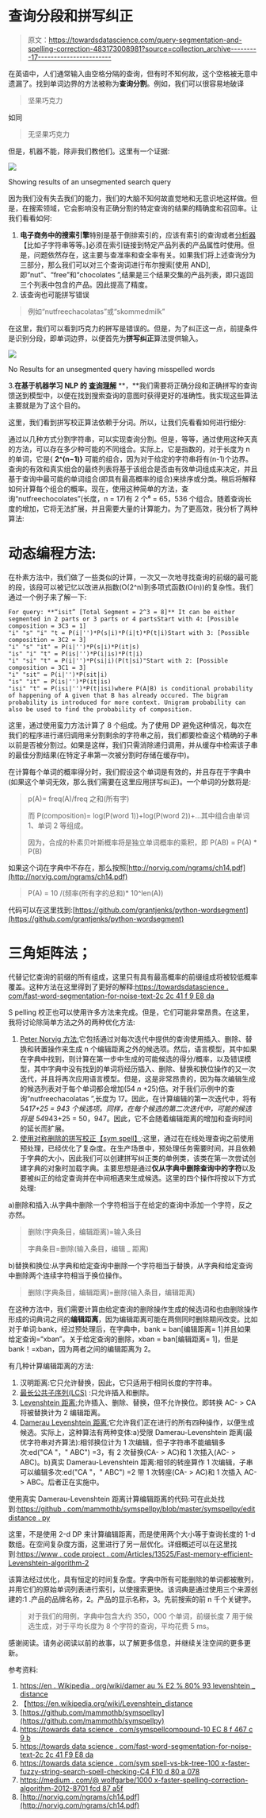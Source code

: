 # 查询分段和拼写纠正

> 原文：<https://towardsdatascience.com/query-segmentation-and-spelling-correction-483173008981?source=collection_archive---------17----------------------->

在英语中，人们通常输入由空格分隔的查询，但有时不知何故，这个空格被无意中遗漏了。找到单词边界的方法被称为**查询分割**。例如，我们可以很容易地破译

> 坚果巧克力

如同

> 无坚果巧克力

但是，机器不能，除非我们教他们。这里有一个证据:

![](img/294f56337e8b87d65d07355f842f22f1.png)

Showing results of an unsegmented search query

因为我们没有失去我们的能力，我们的大脑不知何故直觉地和无意识地这样做。但是，在搜索领域，它会影响没有正确分割的特定查询的结果的精确度和召回率。让我们看看如何:

1.  **电子商务中的搜索引擎**特别是基于倒排索引的，应该有索引的查询或者[分析器](https://lucene.apache.org/solr/guide/6_6/analyzers.html#analyzers)【比如子字符串等等。]必须在索引链接到特定产品列表的产品属性时使用。但是，问题依然存在，这主要与查准率和查全率有关。如果我们将上述查询分为三部分，那么我们可以对三个查询词进行布尔搜索[使用 AND],即“nut”、“free”和“chocolates ”,结果是三个结果交集的产品列表，即只返回三个列表中包含的产品。因此提高了精度。
2.  该查询也可能拼写错误

> 例如“nutfreechacolatas”或“skommedmilk”

在这里，我们可以看到巧克力的拼写是错误的。但是，为了纠正这一点，前提条件是识别分段，即单词边界，以便首先为**拼写纠正**算法提供输入。

![](img/c0eab3e41e37521d27ac08b951841489.png)

No Results for an unsegmented query having misspelled words

3.**在基于机器学习 NLP 的** [**查询理解**](https://medium.com/@sonusharma.mnnit/understanding-the-search-query-part-i-632d1b323b50) **，**我们需要将正确分段和正确拼写的查询馈送到模型中，以便在找到搜索查询的意图时获得更好的准确性。我实现这些算法主要就是为了这个目的。

这里，我们看到拼写校正算法依赖于分词。所以，让我们先看看如何进行细分:

通过以几种方式分割字符串，可以实现查询分割。但是，等等，通过使用这种天真的方法，可以存在多少种可能的不同组合。实际上，它是指数的，对于长度为 n 的单词，它是{ **2^(n−1)}** 可能的组合，因为对于给定的字符串将有(n-1)个边界。查询的有效和真实组合的最终列表将基于该组合是否由有效单词组成来决定，并且基于查询中最可能的单词组合(即具有最高概率的组合)来排序或分类。稍后将解释如何计算每个组合的概率。现在，使用这种简单的方法，查询“nutfreechocolates”(长度，n = 17)有 2 个⁶ = 65，536 个组合。随着查询长度的增加，它将无法扩展，并且需要大量的计算能力。为了更高效，我分析了两种算法:

# **动态编程方法:**

在朴素方法中，我们做了一些类似的计算，一次又一次地寻找查询的前缀的最可能的段，该段可以被记忆以改进从指数(O(2^n)到多项式函数(O(n))的复杂性。我们通过一个例子来了解一下:

```
For query: **“isit” [Total Segment = 2^3 = 8]** It can be either segmented in 2 parts or 3 parts or 4 partsStart with 4: [Possible composition = 3C3 = 1]
"i" "s" "i" "t = P(i|'')*P(s|i)*P(i|t)*P(t|i)Start with 3: [Possible composition = 3C2 = 3]
"i" "s" "it" = P(i|'')*P(s|i)*P(it|s)
"is" "i" "t" = P(is|'')*P(i|is)*P(t|i)
"i" "si" "t" = P(i|'')*P(si|i)(P(t|si)"Start with 2: [Possible composition = 3C1 = 3] 
"i" "sit" = P(i|'')*P(sit|i)
"is" "it" = P(is|'')*P(it|is)
"isi" "t" = P(isi|'')*P(t|isi)where P(A|B) is conditional probability of happening of A given that B has already occured. The bigram probability is introduced for more context. Unigram probability can also be used to find the probability of composition.
```

这里，通过使用蛮力方法计算了 8 个组成。为了使用 DP 避免这种情况，每次在我们的程序进行递归调用来分割剩余的字符串之前，我们都要检查这个精确的子串以前是否被分割过。如果是这样，我们只需消除递归调用，并从缓存中检索该子串的最佳分割结果(在特定子串第一次被分割时存储在缓存中)。

在计算每个单词的概率得分时，我们假设这个单词是有效的，并且存在于字典中(如果这个单词无效，那么我们需要在这里应用拼写纠正)。一个单词的分数将是:

> p(A)= freq(A)/freq 之和(所有字)
> 
> 而 P(composition)= log(P(word 1))+log(P(word 2))+…其中组合由单词 1、单词 2 等组成。
> 
> 因为，合成的朴素贝叶斯概率将是独立单词概率的乘积，即 P(AB) = P(A) * P(B)

如果这个词在字典中不存在，那么按照[http://norvig.com/ngrams/ch14.pdf](http://norvig.com/ngrams/ch14.pdf)

> P(A) = 10 /(频率(所有字的总和)* 10^len(A))

代码可以在这里找到:[https://github.com/grantjenks/python-wordsegment](https://github.com/grantjenks/python-wordsegment)

# 三角矩阵法；

代替记忆查询的前缀的所有组成，这里只有具有最高概率的前缀组成将被较低概率覆盖。这种方法在这里得到了更好的解释:[https://towardsdatascience . com/fast-word-segmentation-for-noise-text-2c 2c 41 f 9 E8 da](/fast-word-segmentation-for-noisy-text-2c2c41f9e8da)

S pelling 校正也可以使用许多方法来完成。但是，它们可能非常昂贵。在这里，我将讨论除简单方法之外的两种优化方法:

1.  [Peter Norvig 方法:](https://norvig.com/spell-correct.html)它包括通过对每次迭代中提供的查询使用插入、删除、替换和转置操作来生成 n 个编辑距离之外的候选项。然后，语言模型，其中如果在字典中找到，则计算在第一步中生成的可能候选的得分/概率，以及错误模型，其中字典中没有找到的单词将经历插入、删除、替换和换位操作的又一次迭代，并且将再次应用语言模型。但是，这是非常昂贵的，因为每次编辑生成的候选列表对于每个单词都会增加(54 *n* +25)倍。对于我们示例中的查询“nutfreechacolatas ”,长度为 17。因此，在计算编辑的第一次迭代中，将有 54*17+25 = 943 个候选项。同样，在每个候选的第二次迭代中，可能的候选将是 54*943+25 = 50，947。因此，它不会随着编辑距离的增加和查询时间的延长而扩展。
2.  [使用对称删除的拼写校正【sym spell】](/symspellcompound-10ec8f467c9b):这里，通过在在线处理查询之前使用预处理，已经优化了复杂度。在生产场景中，预处理任务需要时间，并且依赖于字典的大小，因此我们可以创建拼写纠正类的单例类，该类在第一次尝试创建字典的对象时加载字典。主要思想是通过**仅从字典中删除查询中的字符**以及要被纠正的给定查询并在中间相遇来生成候选。这里的四个操作将按以下方式处理:

a)删除和插入:从字典中删除一个字符相当于在给定的查询中添加一个字符，反之亦然。

> 删除(字典条目，编辑距离)=输入条目
> 
> 字典条目=删除(输入条目，编辑 _ 距离)

b)替换和换位:从字典和给定查询中删除一个字符相当于替换，从字典和给定查询中删除两个连续字符相当于换位操作。

> 删除(字典条目，编辑距离)=删除(输入条目，编辑距离)

在这种方法中，我们需要计算由给定查询的删除操作生成的候选词和也由删除操作形成的词典词之间的**编辑距离**，因为编辑距离可能在两侧同时删除期间改变。比如对于单词:bank，经过预处理后，在字典中，bank = ban[编辑距离= 1]并且如果给定查询=“xban”。关于给定查询的删除，xban = ban[编辑距离= 1]，但是 bank！=xban，因为两者之间的编辑距离为 2。

有几种计算编辑距离的方法:

1.  汉明距离:它只允许替换，因此，它只适用于相同长度的字符串。
2.  [最长公共子序列(LCS)](https://en.wikipedia.org/wiki/Longest_common_subsequence_problem) :只允许插入和删除。
3.  [Levenshtein 距离:](https://en.wikipedia.org/wiki/Levenshtein_distance)允许插入、删除、替换，但不允许换位。即转换 AC- > CA 将被替换计为 2 编辑距离。
4.  [Damerau Levenshtein 距离:](https://en.wikipedia.org/wiki/Damerau%E2%80%93Levenshtein_distance)它允许我们正在进行的所有四种操作，以便生成候选。实际上，这种算法有两种变体:a)受限 Damerau-Levenshtein 距离(最优字符串对齐算法):相邻换位计为 1 次编辑，但子字符串不能编辑多次:ed("CA "，" ABC") =3，有 2 次替换(CA- > AC)和 1 次插入(AC- > ABC)。b)真实 Damerau-Levenshtein 距离:相邻的转座算作 1 次编辑，子串可以编辑多次:ed("CA "，" ABC") =2 带 1 次转座(CA- > AC)和 1 次插入 AC- > ABC。后者正在实施中。

使用真实 Damerau-Levenshtein 距离计算编辑距离的代码:可在此处找到:[https://github . com/mammothb/symspellpy/blob/master/symspellpy/edit distance . py](https://github.com/mammothb/symspellpy/blob/master/symspellpy/editdistance.py)

这里，不是使用 2-d DP 来计算编辑距离，而是使用两个大小等于查询长度的 1-d 数组。在空间复杂度方面，这里进行了另一层优化。详细概述可以在这里找到:[https://www . code project . com/Articles/13525/Fast-memory-efficient-Levenshtein-algorithm-2](https://www.codeproject.com/Articles/13525/Fast-memory-efficient-Levenshtein-algorithm-2)

该算法经过优化，具有恒定的时间复杂度。字典中所有可能删除的单词都被散列，并用它们的原始单词列表进行索引，以使搜索更快。该词典是通过使用三个来源创建的:1 .产品的品牌名称，2。产品的显示名称，3。先前搜索的前 n 千个关键字。

> 对于我们的用例，字典中包含大约 350，000 个单词，前缀长度 7 用于候选生成，对于平均长度为 8 个字符的查询，平均花费 5 ms。

感谢阅读。请务必阅读以前的故事，以了解更多信息，并继续关注空间的更多更新。

参考资料:

1.  [https://en . Wikipedia . org/wiki/damer au % E2 % 80% 93 levenshtein _ distance](https://en.wikipedia.org/wiki/Damerau%E2%80%93Levenshtein_distance)
2.  【https://en.wikipedia.org/wiki/Levenshtein_distance 
3.  [https://github.com/mammothb/symspellpy](https://github.com/mammothb/symspellpy)
4.  [https://towards data science . com/symspellcompound-10 EC 8 f 467 c 9 b](/symspellcompound-10ec8f467c9b)
5.  [https://towards data science . com/fast-word-segmentation-for-noise-text-2c 2c 41 F9 E8 da](/fast-word-segmentation-for-noisy-text-2c2c41f9e8da)
6.  [https://towards data science . com/sym spell-vs-bk-tree-100 x-faster-fuzzy-string-search-spell-checking-C4 F10 d 80 a 078](/symspell-vs-bk-tree-100x-faster-fuzzy-string-search-spell-checking-c4f10d80a078)
7.  [https://medium . com/@ wolfgarbe/1000 x-faster-spelling-correction-algorithm-2012-8701 fcd 87 a5f](https://medium.com/@wolfgarbe/1000x-faster-spelling-correction-algorithm-2012-8701fcd87a5f)
8.  [http://norvig.com/ngrams/ch14.pdf](http://norvig.com/ngrams/ch14.pdf)